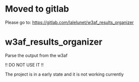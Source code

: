 # Moved to gitlab
Please go to: https://gitlab.com/lalelunet/w3af_results_organizer

# w3af_results_organizer
Parse the output from the w3af

!! DO NOT USE IT !!

The project is in a early state and it is not working currently
